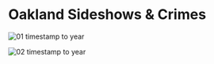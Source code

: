 # Oakland Sideshows & Crimes

![01 timestamp to year](https://user-images.githubusercontent.com/78078218/235860192-3d8dc86a-35ad-4d1b-bb84-c173d41e6101.png)

![02 timestamp to year](https://user-images.githubusercontent.com/78078218/235860409-3279cb3c-9219-42c3-8ad3-93df5f32e67b.png)
